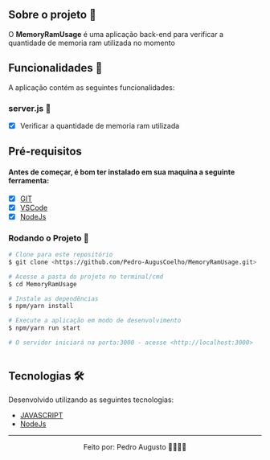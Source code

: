 ## Sobre o projeto 💬

O **MemoryRamUsage** é uma aplicação back-end para verificar a quantidade de memoria ram utilizada no momento

## Funcionalidades 🧠

A aplicação contém as seguintes funcionalidades:

### server.js 📕

- [x] Verificar a quantidade de memoria ram utilizada

## Pré-requisitos
#### Antes de começar, é bom ter instalado em sua maquina a seguinte ferramenta:
- [x] [GIT](https://git-scm.com/)
- [x] [VSCode](https://code.visualstudio.com/)
- [x] [NodeJs](https://nodejs.org/en/)

### Rodando o Projeto 📖

```bash
# Clone para este repositório
$ git clone <https://github.com/Pedro-AugusCoelho/MemoryRamUsage.git>

# Acesse a pasta do projeto no terminal/cmd
$ cd MemoryRamUsage

# Instale as dependências
$ npm/yarn install

# Execute a aplicação em modo de desenvolvimento
$ npm/yarn run start

# O servidor iniciará na porta:3000 - acesse <http://localhost:3000>
 
```

## Tecnologias 🛠

Desenvolvido utilizando as seguintes tecnologias:

- [JAVASCRIPT](https://www.javascript.com/)
- [NodeJs](https://nodejs.org/en/)

****************

<p align="center">Feito por: Pedro Augusto 🧑🏽🤙🏽</p>
